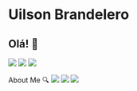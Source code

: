# Uilson Brandelero
## Olá! 👋
<img src = "https://github-readme-stats.vercel.app/api?username=UilsonBrandelero&theme=vue-dark&show_icons=true&hide_border=true&count_private=true"/>
<img src ="https://github-readme-streak-stats.herokuapp.com/?user=UilsonBrandelero&theme=vue-dark&hide_border=true"/>
<img src = "https://github-readme-stats.vercel.app/api/top-langs/?username=UilsonBrandelero&theme=vue-dark&show_icons=true&hide_border=true&layout=compact"/>

About Me 🔍
<img src = "https://img.shields.io/badge/Java-ED8B00?style=for-the-badge&logo=openjdk&logoColor=white"/> <img src ="https://img.shields.io/badge/Spring-6DB33F?style=for-the-badge&logo=spring&logoColor=white"/> <img src = "https://img.shields.io/badge/PostgreSQL-316192?style=for-the-badge&logo=postgresql&logoColor=white"/>
